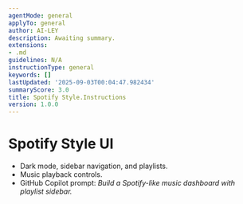 ```yaml
---
agentMode: general
applyTo: general
author: AI-LEY
description: Awaiting summary.
extensions:
- .md
guidelines: N/A
instructionType: general
keywords: []
lastUpdated: '2025-09-03T00:04:47.982434'
summaryScore: 3.0
title: Spotify Style.Instructions
version: 1.0.0
---
```


# Spotify Style UI

- Dark mode, sidebar navigation, and playlists.
- Music playback controls.
- GitHub Copilot prompt: *Build a Spotify-like music dashboard with playlist sidebar.*